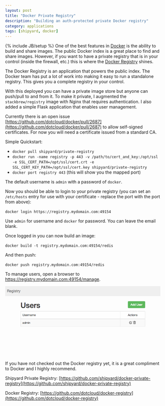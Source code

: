 ```yaml
---
layout: post
title: "Docker Private Registry"
description: "Building an auth-protected private Docker registry"
category: applications
tags: [shipyard, docker]
---
```

{% include JB/setup %}
One of the best features in [Docker](http://docker.io) is the ability to build and share images.  The public Docker index is a great place to find and share images.  However, if you want to have a private registry that is in your control (inside the firewall, etc.) this is where the [Docker Registry](https://github.com/dotcloud/docker-registry) shines.

The Docker Registry is an application that powers the public index.  The Docker team has put a lot of work into making it easy to run a standalone registry.  This gives you a complete registry in your control.

With this deployed you can have a private image store but anyone can push/pull to and from it.  To make it private, I augmented the `stackbrew/registry` image with Nginx that requires authentication.  I also added a simple Flask application that enables user management.

Currently there is an open issue [https://github.com/dotcloud/docker/pull/2687](https://github.com/dotcloud/docker/pull/2687) to allow self-signed certificates.  For now you will need a certificate issued from a standard CA.

Simple Quickstart:

* `docker pull shipyard/private-registry`
* `docker run -name registry -p 443 -v /path/to/cert_and_key:/opt/ssl -e SSL_CERT_PATH=/opt/ssl/cert.crt -e SSL_CERT_KEY_PATH=/opt/ssl/cert.key shipyard/private-registry`
* `docker port registry 443` (this will show you the mapped port)

The default username is `admin` with a password of `docker`.

Now you should be able to login to your private registry (you can set an `/etc/hosts` entry for use with your certificate - replace the port with the port from above):

`docker login https://registry.mydomain.com:49154`

Use `admin` for username and `docker` for password.  You can leave the email blank.

Once logged in you can now build an image:

`docker build -t registry.mydomain.com:49154/redis`

And then push:

`docker push registry.mydomain.com:49154/redis`

To manage users, open a browser to https://registry.mydomain.com:49154/manage.

![Docker Private Registry Management](/assets/images/docker-private-registry-management.png)

If you have not checked out the Docker registry yet, it is a great compliment to Docker and I highly recommend.

Shipyard Private Registry: [https://github.com/shipyard/docker-private-registry](https://github.com/shipyard/docker-private-registry)

Docker Registry: [https://github.com/dotcloud/docker-registry](https://github.com/dotcloud/docker-registry)

